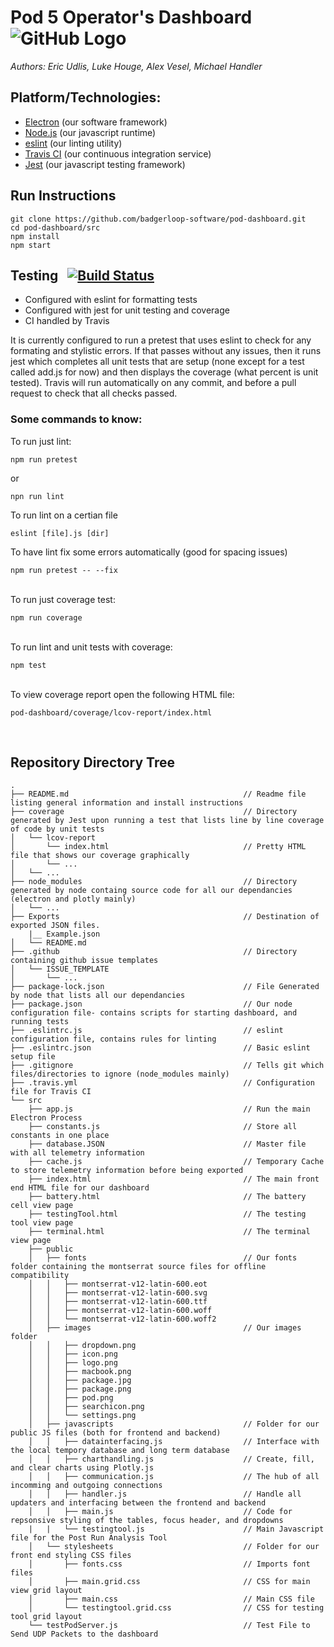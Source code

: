 # Pod 5 Operator's Dashboard &nbsp; ![GitHub Logo](https://raw.githubusercontent.com/badgerloop-software/pod-dashboard/master/src/public/images/icon.png)
*Authors: Eric Udlis, Luke Houge, Alex Vesel, Michael Handler*

## Platform/Technologies:
- [Electron](https://electronjs.org) (our software framework)
- [Node.js](https://nodejs.org/en/) (our javascript runtime)
- [eslint](https://eslint.org) (our linting utility)
- [Travis CI](https://travis-ci.org) (our continuous integration service)
- [Jest](http://jestjs.io) (our javascript testing framework)

## Run Instructions
``` 
git clone https://github.com/badgerloop-software/pod-dashboard.git
cd pod-dashboard/src
npm install
npm start
```

## Testing &nbsp; [![Build Status](https://travis-ci.com/badgerloop-software/pod-dashboard.svg?branch=master)](https://travis-ci.com/badgerloop-software/pod-dashboard)
- Configured with eslint for formatting tests
- Configured with jest for unit testing and coverage
- CI handled by Travis

It is currently configured to run a pretest that uses eslint to check for any formating and stylistic errors. If that passes without any issues, then it runs jest which completes all unit tests that are setup (none except for a test called add.js for now) and then displays the coverage (what percent is unit tested). Travis will run automatically on any commit, and before a pull request to check that all checks passed.

### Some commands to know:
To run just lint: 
```
npm run pretest
```
or 
```
npn run lint
```
To run lint on a certian file
```
eslint [file].js [dir]
```
To have lint fix some errors automatically (good for spacing issues)
```
npm run pretest -- --fix
```
\
To run just coverage test:
```  
npm run coverage
```
\
To run lint and unit tests with coverage: 
```
npm test
```
\
To view coverage report  open the following HTML file:
```
pod-dashboard/coverage/lcov-report/index.html
```
<br>

## Repository Directory Tree
```
.
├── README.md                                       // Readme file listing general information and install instructions
├── coverage                                        // Directory generated by Jest upon running a test that lists line by line coverage of code by unit tests
│   └── lcov-report                        
│       └── index.html                              // Pretty HTML file that shows our coverage graphically
│       └── ...    
│   └── ...                   
├── node_modules                                    // Directory generated by node containg source code for all our dependancies (electron and plotly mainly)
│   └── ...
├── Exports                                         // Destination of exported JSON files.
    |__ Example.json                                 
│   └── README.md                   
├── .github                                         // Directory containing github issue templates
│   └── ISSUE_TEMPLATE                         
│       └── ...               
├── package-lock.json                               // File Generated by node that lists all our dependancies
├── package.json                                    // Our node configuration file- contains scripts for starting dashboard, and running tests
├── .eslintrc.js                                    // eslint configuration file, contains rules for linting  
├── .eslintrc.json                                  // Basic eslint setup file
├── .gitignore                                      // Tells git which files/directories to ignore (node_modules mainly)
├── .travis.yml                                     // Configuration file for Travis CI
└── src                                                
    ├── app.js                                      // Run the main Electron Process
    ├── constants.js                                // Store all constants in one place
    ├── database.JSON                               // Master file with all telemetry information
    ├── cache.js                                    // Temporary Cache to store telemetry information before being exported
    ├── index.html                                  // The main front end HTML file for our dashboard
    ├── battery.html                                // The battery cell view page
    ├── testingTool.html                            // The testing tool view page
    ├── terminal.html                               // The terminal view page
    ├── public                                      
    │   ├── fonts                                   // Our fonts folder containing the montserrat source files for offline compatibility
    │   │   ├── montserrat-v12-latin-600.eot
    │   │   ├── montserrat-v12-latin-600.svg
    │   │   ├── montserrat-v12-latin-600.ttf
    │   │   ├── montserrat-v12-latin-600.woff
    │   │   └── montserrat-v12-latin-600.woff2
    │   ├── images                                  // Our images folder
    │   │   ├── dropdown.png
    │   │   ├── icon.png
    │   │   ├── logo.png
    │   │   ├── macbook.png
    │   │   ├── package.jpg
    │   │   ├── package.png
    │   │   ├── pod.png
    │   │   ├── searchicon.png
    │   │   └── settings.png
    │   ├── javascripts                             // Folder for our public JS files (both for frontend and backend)
    │   │   ├── datainterfacing.js                  // Interface with the local tempory database and long term database
    │   │   ├── charthandling.js                    // Create, fill, and clear charts using Plotly.js
    │   │   ├── communication.js                    // The hub of all incomming and outgoing connections
    │   │   ├── handler.js                          // Handle all updaters and interfacing between the frontend and backend
    │   │   ├── main.js                             // Code for repsonsive styling of the tables, focus header, and dropdowns
    |   |   └── testingtool.js                      // Main Javascript file for the Post Run Analysis Tool
    │   └── stylesheets                             // Folder for our front end styling CSS files
    │       ├── fonts.css                           // Imports font files
    │       ├── main.grid.css                       // CSS for main view grid layout
    │       ├── main.css                            // Main CSS file
    │       └── testingtool.grid.css                // CSS for testing tool grid layout
    └── testPodServer.js                            // Test File to Send UDP Packets to the dashboard

```
